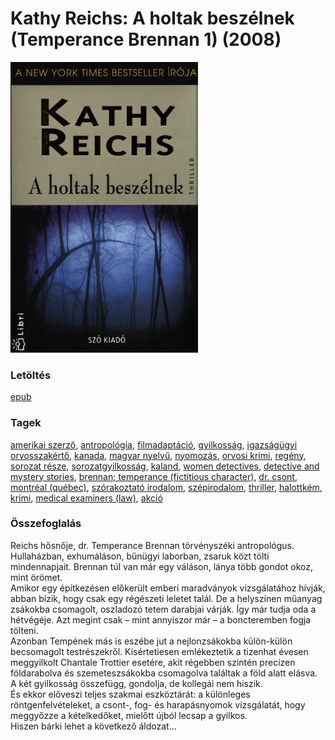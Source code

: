 # <a name="id_157">Kathy Reichs: A holtak beszélnek (Temperance Brennan 1) (2008)</a>
<img src="https://github.com/BercziSandor/calibre_lib/raw/main/libs/main/Kathy%20Reichs/A%20holtak%20beszelnek%20%28157%29/cover.jpg" alt="cover" width="300"/>

### Letöltés
[epub](https://github.com/BercziSandor/calibre_lib/raw/main/libs/main/Kathy%20Reichs/A%20holtak%20beszelnek%20%28157%29/A%20holtak%20beszelnek%20-%20Kathy%20Reichs.epub)

### Tagek
[amerikai szerző](https://github.com/berczisandor/calibre_lib/libs/main/blob/main/_tags/amerikai%20szerz%c5%91.md), [antropológia](https://github.com/berczisandor/calibre_lib/libs/main/blob/main/_tags/antropol%c3%b3gia.md), [filmadaptáció](https://github.com/berczisandor/calibre_lib/libs/main/blob/main/_tags/filmadapt%c3%a1ci%c3%b3.md), [gyilkosság](https://github.com/berczisandor/calibre_lib/libs/main/blob/main/_tags/gyilkoss%c3%a1g.md), [igazságügyi orvosszakértő](https://github.com/berczisandor/calibre_lib/libs/main/blob/main/_tags/igazs%c3%a1g%c3%bcgyi%20orvosszak%c3%a9rt%c5%91.md), [kanada](https://github.com/berczisandor/calibre_lib/libs/main/blob/main/_tags/kanada.md), [magyar nyelvű](https://github.com/berczisandor/calibre_lib/libs/main/blob/main/_tags/magyar%20nyelv%c5%b1.md), [nyomozás](https://github.com/berczisandor/calibre_lib/libs/main/blob/main/_tags/nyomoz%c3%a1s.md), [orvosi krimi](https://github.com/berczisandor/calibre_lib/libs/main/blob/main/_tags/orvosi%20krimi.md), [regény](https://github.com/berczisandor/calibre_lib/libs/main/blob/main/_tags/reg%c3%a9ny.md), [sorozat része](https://github.com/berczisandor/calibre_lib/libs/main/blob/main/_tags/sorozat%20r%c3%a9sze.md), [sorozatgyilkosság](https://github.com/berczisandor/calibre_lib/libs/main/blob/main/_tags/sorozatgyilkoss%c3%a1g.md), [kaland](https://github.com/berczisandor/calibre_lib/libs/main/blob/main/_tags/kaland.md), [women detectives](https://github.com/berczisandor/calibre_lib/libs/main/blob/main/_tags/women%20detectives.md), [detective and mystery stories](https://github.com/berczisandor/calibre_lib/libs/main/blob/main/_tags/detective%20and%20mystery%20stories.md), [brennan; temperance (fictitious character)](https://github.com/berczisandor/calibre_lib/libs/main/blob/main/_tags/brennan%3b%20temperance%20fictitious%20character.md), [dr. csont](https://github.com/berczisandor/calibre_lib/libs/main/blob/main/_tags/dr.%20csont.md), [montréal (québec)](https://github.com/berczisandor/calibre_lib/libs/main/blob/main/_tags/montr%c3%a9al%20qu%c3%a9bec.md), [szórakoztató irodalom](https://github.com/berczisandor/calibre_lib/libs/main/blob/main/_tags/sz%c3%b3rakoztat%c3%b3%20irodalom.md), [szépirodalom](https://github.com/berczisandor/calibre_lib/libs/main/blob/main/_tags/sz%c3%a9pirodalom.md), [thriller](https://github.com/berczisandor/calibre_lib/libs/main/blob/main/_tags/thriller.md), [halottkém](https://github.com/berczisandor/calibre_lib/libs/main/blob/main/_tags/halottk%c3%a9m.md), [krimi](https://github.com/berczisandor/calibre_lib/libs/main/blob/main/_tags/krimi.md), [medical examiners (law)](https://github.com/berczisandor/calibre_lib/libs/main/blob/main/_tags/medical%20examiners%20law.md), [akció](https://github.com/berczisandor/calibre_lib/libs/main/blob/main/_tags/akci%c3%b3.md)

### Összefoglalás
<div>
<p>Reichs ​hősnője, dr. Temperance Brennan törvényszéki antropológus. Hullaházban, exhumáláson, bűnügyi laborban, zsaruk közt tölti mindennapjait. Brennan túl van már egy váláson, lánya több gondot okoz, mint örömet.<br>Amikor egy építkezésen előkerült emberi maradványok vizsgálatához hívják, abban bízik, hogy csak egy régészeti leletet talál. De a helyszínen műanyag zsákokba csomagolt, oszladozó tetem darabjai várják. Így már tudja oda a hétvégéje. Azt megint csak – mint annyiszor már – a boncteremben fogja tölteni.<br>Azonban Tempének más is eszébe jut a nejlonzsákokba külön-külön becsomagolt testrészekről. Kísértetiesen emlékeztetik a tizenhat évesen meggyilkolt Chantale Trottier esetére, akit régebben szintén precízen földarabolva és szemeteszsákokba csomagolva találtak a föld alatt elásva.<br>A két gyilkosság összefügg, gondolja, de kollegái nem hiszik.<br>És ekkor előveszi teljes szakmai eszköztárát: a különleges röntgenfelvételeket, a csont-, fog- és harapásnyomok vizsgálatát, hogy meggyőzze a kételkedőket, mielőtt újból lecsap a gyilkos.<br>Hiszen bárki lehet a következő áldozat…</p></div>


